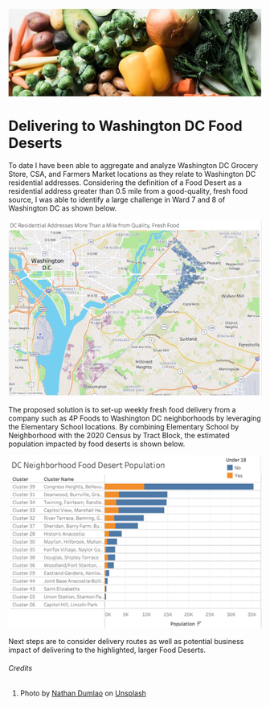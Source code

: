 ![](https://github.com/arbgar/metis/blob/main/Business%20Fundamentals/Project/Deliverable/bf_Picture.png)

# Delivering to Washington DC Food Deserts

To date I have been able to aggregate and analyze Washington DC Grocery Store, CSA, and Farmers Market locations as they relate to Washington DC residential addresses. Considering the definition of a Food Desert as a residential address greater than 0.5 mile from a good-quality, fresh food source, I was able to identify a large challenge in Ward 7 and 8 of Washington DC as shown below.

![](https://github.com/arbgar/metis/blob/main/Business%20Fundamentals/Project/Deliverable/DC%20Food%20Deserts.png)

The proposed solution is to set-up weekly fresh food delivery from a company such as 4P Foods to Washington DC neighborhoods by leveraging the Elementary School locations.  By combining Elementary School by Neighborhood with the 2020 Census by Tract Block, the estimated population impacted by food deserts is shown below.

![](https://github.com/arbgar/metis/blob/main/Business%20Fundamentals/Project/Deliverable/DC%20Food%20Desert%20Pop.png)

Next steps are to consider delivery routes as well as potential business impact of delivering to the highlighted, larger Food Deserts.

###### Credits

1. Photo by [Nathan Dumlao](https://unsplash.com/@nate_dumlao?utm_source=unsplash&utm_medium=referral&utm_content=creditCopyText) on [Unsplash](https://unsplash.com/s/photos/food-grocery?utm_source=unsplash&utm_medium=referral&utm_content=creditCopyText)


